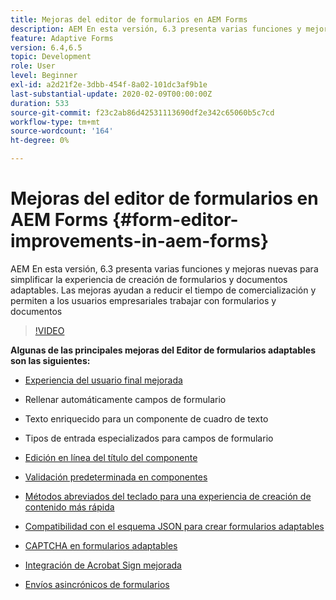 ```yaml
---
title: Mejoras del editor de formularios en AEM Forms
description: AEM En esta versión, 6.3 presenta varias funciones y mejoras nuevas para simplificar la experiencia de creación de formularios y documentos adaptables. Las mejoras ayudan a reducir el tiempo de comercialización y permiten a los usuarios empresariales trabajar con formularios y documentos
feature: Adaptive Forms
version: 6.4,6.5
topic: Development
role: User
level: Beginner
exl-id: a2d21f2e-3dbb-454f-8a02-101dc3af9b1e
last-substantial-update: 2020-02-09T00:00:00Z
duration: 533
source-git-commit: f23c2ab86d42531113690df2e342c65060b5c7cd
workflow-type: tm+mt
source-wordcount: '164'
ht-degree: 0%

---
```


# Mejoras del editor de formularios en AEM Forms {#form-editor-improvements-in-aem-forms}

AEM En esta versión, 6.3 presenta varias funciones y mejoras nuevas para simplificar la experiencia de creación de formularios y documentos adaptables. Las mejoras ayudan a reducir el tiempo de comercialización y permiten a los usuarios empresariales trabajar con formularios y documentos

>[!VIDEO](https://video.tv.adobe.com/v/19500?quality=12&learn=on)

**Algunas de las principales mejoras del Editor de formularios adaptables son las siguientes:**

* [Experiencia del usuario final mejorada](https://helpx.adobe.com/aem-forms/6-3/introduction-forms-authoring.html)

* Rellenar automáticamente campos de formulario
* Texto enriquecido para un componente de cuadro de texto
* Tipos de entrada especializados para campos de formulario

* [Edición en línea del título del componente](https://helpx.adobe.com/aem-forms/6-3/introduction-forms-authoring.html)
* [Validación predeterminada en componentes](https://helpx.adobe.com/aem-forms/6-3/introduction-forms-authoring.html)
* [Métodos abreviados del teclado para una experiencia de creación de contenido más rápida](https://helpx.adobe.com/aem-forms/6-3/keyboard-shortcuts.html#AdaptiveFormEditor)
* [Compatibilidad con el esquema JSON para crear formularios adaptables](https://helpx.adobe.com/aem-forms/6-3/adaptive-form-json-schema-form-model.html)
* [CAPTCHA en formularios adaptables](https://helpx.adobe.com/aem-forms/6-3/captcha-adaptive-forms.html)
* [Integración de Acrobat Sign mejorada](https://helpx.adobe.com/aem-forms/6-3/working-with-adobe-sign.html)
* [Envíos asincrónicos de formularios](https://helpx.adobe.com/aem-forms/6-3/asynchronous-submissions-adaptive-forms.html)
